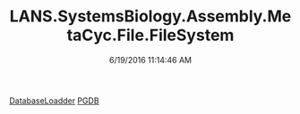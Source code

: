 ﻿---
title: LANS.SystemsBiology.Assembly.MetaCyc.File.FileSystem
date: 6/19/2016 11:14:46 AM
---

[DatabaseLoadder](T-LANS.SystemsBiology.Assembly.MetaCyc.File.FileSystem.DatabaseLoadder.html)
[PGDB](T-LANS.SystemsBiology.Assembly.MetaCyc.File.FileSystem.PGDB.html)

